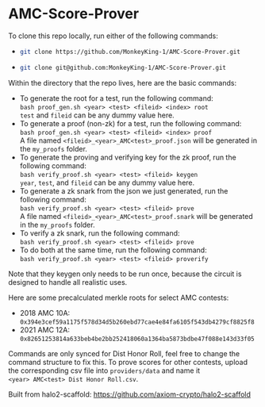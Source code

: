 # AMC-Score-Prover
To clone this repo locally, run either of the following commands:
* ```bash
  git clone https://github.com/MonkeyKing-1/AMC-Score-Prover.git
  ```  
* ```bash
  git clone git@github.com:MonkeyKing-1/AMC-Score-Prover.git
  ```  

Within the directory that the repo lives, here are the basic commands:
* To generate the root for a test, run the following command:  
    ```bash proof_gen.sh <year> <test> <fileid> <index> root```  
    `test` and `fileid` can be any dummy value here.
* To generate a proof (non-zk) for a test, run the following command:  
    ```bash proof_gen.sh <year> <test> <fileid> <index> proof```  
    A file named `<fileid>_<year>_AMC<test>_proof.json` will be generated in the `my_proofs` folder.
* To generate the proving and verifying key for the zk proof, run the following command:  
    ```bash verify_proof.sh <year> <test> <fileid> keygen```  
    `year`, `test`, and `fileid` can be any dummy value here.
* To generate a zk snark from the json we just generated, run the following command:  
    ```bash verify_proof.sh <year> <test> <fileid> prove```  
    A file named `<fileid>_<year>_AMC<test>_proof.snark` will be generated in the `my_proofs` folder.
* To verify a zk snark, run the following command:  
    ```bash verify_proof.sh <year> <test> <fileid> prove```
* To do both at the same time, run the following command:  
    ```bash verify_proof.sh <year> <test> <fileid> proverify```

Note that they keygen only needs to be run once, because the circuit is designed to handle all realistic uses.  

Here are some precalculated merkle roots for select AMC contests:
* 2018 AMC 10A: `0x394e3cef59a1175f578d34d5b260ebd77cae4e84fa6105f543db4279cf8825f8`
* 2021 AMC 12A: `0x82651253814a633beb4be2bb252418060a1364ba5873bdbe47f088e143d33f05`

Commands are only synced for Dist Honor Roll, feel free to change the command structure to fix this.
To prove scores for other contests, upload the corresponding csv file into `providers/data` and name it  
```<year> AMC<test> Dist Honor Roll.csv```.

Built from halo2-scaffold:
<https://github.com/axiom-crypto/halo2-scaffold>
